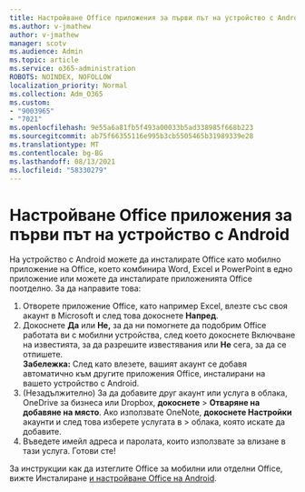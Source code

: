 ```yaml
---
title: Настройване Office приложения за първи път на устройство с Android
ms.author: v-jmathew
author: v-jmathew
manager: scotv
ms.audience: Admin
ms.topic: article
ms.service: o365-administration
ROBOTS: NOINDEX, NOFOLLOW
localization_priority: Normal
ms.collection: Adm_O365
ms.custom:
- "9003965"
- "7021"
ms.openlocfilehash: 9e55a6a81fb5f493a00033b5ad338985f668b223
ms.sourcegitcommit: ab75f66355116e995b3cb5505465b31989339e28
ms.translationtype: MT
ms.contentlocale: bg-BG
ms.lasthandoff: 08/13/2021
ms.locfileid: "58330279"
---
```

# <a name="set-up-office-apps-for-the-first-time-on-an-android-device"></a>Настройване Office приложения за първи път на устройство с Android

На устройство с Android можете да инсталирате Office като мобилно приложение на Office, което комбинира Word, Excel и PowerPoint в едно приложение или можете да инсталирате приложенията Office поотделно. За да направите това:

1. Отворете приложение Office, като например Excel, влезте със своя акаунт в Microsoft и след това докоснете **Напред**.
2. Докоснете **Да** или **Не,** за да ни помогнете да  подобрим Office работата ви с мобилни устройства, след което докоснете Включване на известията, за да разрешите известявания или **Не** сега, за да се отпишете.\
    **Забележка:** След като влезете, вашият акаунт се добавя автоматично към другите приложения Office, инсталирани на вашето устройство с Android.
3. (Незадължително) За да добавите друг акаунт или услуга в облака, OneDrive за бизнеса или Dropbox, **докоснете**  >  **Отваряне на добавяне на място**. Ако използвате OneNote, **докоснете Настройки** акаунти и след това изберете услугата в  >  облака, която искате да добавите.
4. Въведете имейл адреса и паролата, които използвате за влизане в тази услуга. Готови сте!

За инструкции как да изтеглите Office за мобилни или отделни Office, вижте Инсталиране [и настройване Office на Android](https://go.microsoft.com/fwlink/?linkid=2135287).
